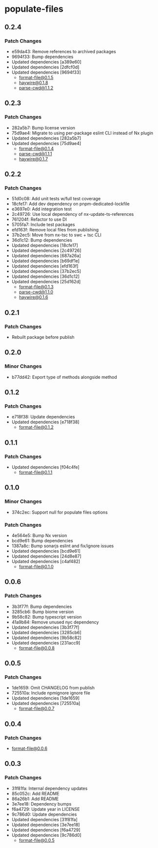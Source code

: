 # populate-files

## 0.2.4

### Patch Changes

- e59da43: Remove references to archived packages
- 9694f33: Bump dependencies
- Updated dependencies [a389e60]
- Updated dependencies [2dfcf0d]
- Updated dependencies [9694f33]
  - format-file@0.1.5
  - haywire@0.1.8
  - parse-cwd@1.1.2

## 0.2.3

### Patch Changes

- 282a5b7: Bump license version
- 75d9ae4: Migrate to using per-package eslint CLI instead of Nx plugin
- Updated dependencies [282a5b7]
- Updated dependencies [75d9ae4]
  - format-file@0.1.4
  - parse-cwd@1.1.1
  - haywire@0.1.7

## 0.2.2

### Patch Changes

- 51d0c08: Add unit tests w/full test coverage
- 18cfe17: Add dev dependency on pnpm-dedicated-lockfile
- e3697e0: Add integration test
- 2c49726: Use local dependency of nx-update-ts-references
- 761204f: Refactor to use DI
- 5705fa7: Include test packages
- efd163f: Remove local files from publishing
- 37b2ec5: Move from nx-tsc to swc + tsc CLI
- 36d1c12: Bump dependencies
- Updated dependencies [18cfe17]
- Updated dependencies [2c49726]
- Updated dependencies [687a26a]
- Updated dependencies [b69df1e]
- Updated dependencies [efd163f]
- Updated dependencies [37b2ec5]
- Updated dependencies [36d1c12]
- Updated dependencies [25d162d]
  - format-file@0.1.3
  - parse-cwd@1.1.0
  - haywire@0.1.6

## 0.2.1

### Patch Changes

- Rebuilt package before publish

## 0.2.0

### Minor Changes

- b77dd42: Export type of methods alongside method

## 0.1.2

### Patch Changes

- e718f38: Update dependencies
- Updated dependencies [e718f38]
  - format-file@0.1.2

## 0.1.1

### Patch Changes

- Updated dependencies [f04c4fe]
  - format-file@0.1.1

## 0.1.0

### Minor Changes

- 374c2ec: Support null for populate files options

### Patch Changes

- 4e564e5: Bump Nx version
- bcd9e61: Bump dependencies
- 1387a8c: Bump sonarjs eslint and fix/ignore issues
- Updated dependencies [bcd9e61]
- Updated dependencies [24d8e87]
- Updated dependencies [c4af482]
  - format-file@0.1.0

## 0.0.6

### Patch Changes

- 3b3f77f: Bump dependencies
- 3285cb6: Bump biome version
- 9b58c82: Bump typescript version
- 41a9b84: Remove unused nyc dependency
- Updated dependencies [3b3f77f]
- Updated dependencies [3285cb6]
- Updated dependencies [9b58c82]
- Updated dependencies [231acc9]
  - format-file@0.0.8

## 0.0.5

### Patch Changes

- 1de1659: Omit CHANGELOG from publish
- 725510a: Include npmignore ignore file
- Updated dependencies [1de1659]
- Updated dependencies [725510a]
  - format-file@0.0.7

## 0.0.4

### Patch Changes

- format-file@0.0.6

## 0.0.3

### Patch Changes

- 31f81fa: Internal dependency updates
- 85c052c: Add README
- 86a26b1: Add README
- 3e7ee18: Dependency bumps
- f6a4729: Update year in LICENSE
- 9c786d0: Update dependencies
- Updated dependencies [31f81fa]
- Updated dependencies [3e7ee18]
- Updated dependencies [f6a4729]
- Updated dependencies [9c786d0]
  - format-file@0.0.5
